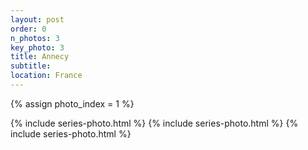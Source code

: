 ```yaml
---
layout: post
order: 0
n_photos: 3
key_photo: 3
title: Annecy
subtitle: 
location: France
---
```


{% assign photo_index = 1 %}

{% include series-photo.html %}
{% include series-photo.html %}
{% include series-photo.html %}
